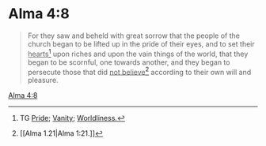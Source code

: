 # Alma 4:8

> For they saw and beheld with great sorrow that the people of the church began to be lifted up in the pride of their eyes, and to set their <u>hearts</u>[^a] upon riches and upon the vain things of the world, that they began to be scornful, one towards another, and they began to persecute those that did <u>not believe</u>[^b] according to their own will and pleasure.

[Alma 4:8](https://www.churchofjesuschrist.org/study/scriptures/bofm/alma/4?lang=eng&id=p8#p8)


[^a]: TG [Pride](https://www.churchofjesuschrist.org/study/scriptures/tg/pride?lang=eng); [Vanity](https://www.churchofjesuschrist.org/study/scriptures/tg/vanity?lang=eng); [Worldliness.](https://www.churchofjesuschrist.org/study/scriptures/tg/worldliness?lang=eng)
[^b]: [[Alma 1.21|Alma 1:21.]]
